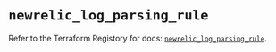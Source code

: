 # `newrelic_log_parsing_rule`

Refer to the Terraform Registory for docs: [`newrelic_log_parsing_rule`](https://registry.terraform.io/providers/newrelic/newrelic/3.21.3/docs/resources/log_parsing_rule).
